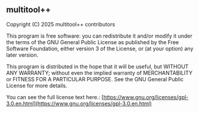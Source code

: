 ## multitool++

Copyright (C) 2025 multitool++ contributors

This program is free software: you can redistribute it and/or modify
it under the terms of the GNU General Public License as published by
the Free Software Foundation, either version 3 of the License, or
(at your option) any later version.

This program is distributed in the hope that it will be useful,
but WITHOUT ANY WARRANTY; without even the implied warranty of
MERCHANTABILITY or FITNESS FOR A PARTICULAR PURPOSE.  See the
GNU General Public License for more details.

You can see the full license text here.: [https://www.gnu.org/licenses/gpl-3.0.en.html](https://www.gnu.org/licenses/gpl-3.0.en.html)